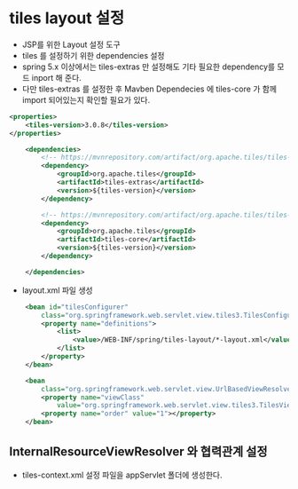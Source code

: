 # tiles layout 설정

- JSP를 위한 Layout 설정 도구
- tiles 를 설정하기 위한 dependencies 설정
- spring 5.x 이상에서는 tiles-extras 만 설정해도 기타 필요한 dependency를 모드 inport 해 준다.
- 다만 tiles-extras 를 설정한 후 Mavben Dependecies 에 tiles-core 가 함께 import 되어있는지 확인할 필요가 있다.

```xml
<properties>
	<tiles-version>3.0.8</tiles-version>
</properties>

	<dependencies>
		<!-- https://mvnrepository.com/artifact/org.apache.tiles/tiles-extras -->
		<dependency>
			<groupId>org.apache.tiles</groupId>
			<artifactId>tiles-extras</artifactId>
			<version>${tiles-version}</version>
		</dependency>

		<!-- https://mvnrepository.com/artifact/org.apache.tiles/tiles-core -->
		<dependency>
			<groupId>org.apache.tiles</groupId>
			<artifactId>tiles-core</artifactId>
			<version>${tiles-version}</version>
		</dependency>

	</dependencies>
```
- layout.xml 파일 생성
```xml
	<bean id="tilesConfigurer"
		class="org.springframework.web.servlet.view.tiles3.TilesConfigurer">
		<property name="definitions">
			<list>
				<value>/WEB-INF/spring/tiles-layout/*-layout.xml</value>
			</list>
		</property>
	</bean>

	<bean
		class="org.springframework.web.servlet.view.UrlBasedViewResolver">
		<property name="viewClass"
			value="org.springframework.web.servlet.view.tiles3.TilesView" />
		<property name="order" value="1"></property>
	</bean>
```


## InternalResourceViewResolver 와 협력관계 설정
- tiles-context.xml 설정 파일을 appServlet 폴더에 생성한다.

